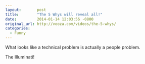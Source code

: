 ```yaml
---
layout:       post
title:        "The 5 Whys will reveal all!"
date:         2014-01-14 12:03:56 -0800
original_url: http://vooza.com/videos/the-5-whys/
categories:
  - Funny
---
```


What looks like a technical problem is actually a people problem. 

 The Illuminati! 

 
